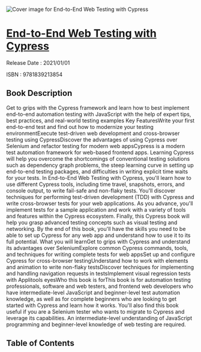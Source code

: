 ![Cover image for End-to-End Web Testing with Cypress](https://imgdetail.ebookreading.net/cover/cover/202109/EB9781839213854.jpg)

[End-to-End Web Testing with Cypress](https://ebookreading.net/view/book/End-to-End+Web+Testing+with+Cypress-EB9781839213854_1.html "End-to-End Web Testing with Cypress")
====================================================================================================================

Release Date : 2021/01/01

ISBN : 9781839213854

Book Description
-----------------

Get to grips with the Cypress framework and learn how to best implement end-to-end automation testing with JavaScript with the help of expert tips, best practices, and real-world testing examples
Key FeaturesWrite your first end-to-end test and find out how to modernize your testing environmentExecute test-driven web development and cross-browser testing using CypressDiscover the advantages of using Cypress over Selenium and refactor testing for modern web appsCypress is a modern test automation framework for web-based frontend apps. Learning Cypress will help you overcome the shortcomings of conventional testing solutions such as dependency graph problems, the steep learning curve in setting up end-to-end testing packages, and difficulties in writing explicit time waits for your tests.
In End-to-End Web Testing with Cypress, you'll learn how to use different Cypress tools, including time travel, snapshots, errors, and console output, to write fail-safe and non-flaky tests. You'll discover techniques for performing test-driven development (TDD) with Cypress and write cross-browser tests for your web applications. As you advance, you'll implement tests for a sample application and work with a variety of tools and features within the Cypress ecosystem. Finally, this Cypress book will help you grasp advanced testing concepts such as visual testing and networking.
By the end of this book, you'll have the skills you need to be able to set up Cypress for any web app and understand how to use it to its full potential.
What you will learnGet to grips with Cypress and understand its advantages over SeleniumExplore common Cypress commands, tools, and techniques for writing complete tests for web appsSet up and configure Cypress for cross-browser testingUnderstand how to work with elements and animation to write non-flaky testsDiscover techniques for implementing and handling navigation requests in testsImplement visual regression tests with Applitools eyesWho this book is forThis book is for automation testing professionals, software and web testers, and frontend web developers who have intermediate-level JavaScript and beginner-level test automation knowledge, as well as for complete beginners who are looking to get started with Cypress and learn how it works. You'll also find this book useful if you are a Selenium tester who wants to migrate to Cypress and leverage its capabilities. An intermediate-level understanding of JavaScript programming and beginner-level knowledge of web testing are required.


Table of Contents
-----------------

